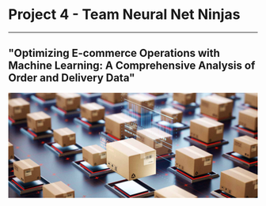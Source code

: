 # Project 4 - Team Neural Net Ninjas
------
## "Optimizing E-commerce Operations with Machine Learning: A Comprehensive Analysis of Order and Delivery Data"

![Shipments](Ship_img.jpg)